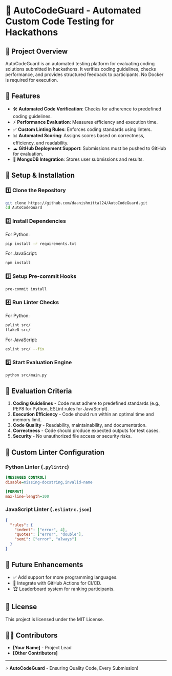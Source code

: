 # 🚀 AutoCodeGuard - Automated Custom Code Testing for Hackathons

## 🎯 Project Overview
AutoCodeGuard is an automated testing platform for evaluating coding solutions submitted in hackathons. It verifies coding guidelines, checks performance, and provides structured feedback to participants. No Docker is required for execution.

## 📌 Features
- 🛠 **Automated Code Verification**: Checks for adherence to predefined coding guidelines.
- ⚡ **Performance Evaluation**: Measures efficiency and execution time.
- ✅ **Custom Linting Rules**: Enforces coding standards using linters.
- 📊 **Automated Scoring**: Assigns scores based on correctness, efficiency, and readability.
- ☁ **GitHub Deployment Support**: Submissions must be pushed to GitHub for evaluation.
- 💾 **MongoDB Integration**: Stores user submissions and results.


## 🔧 Setup & Installation
### 1️⃣ Clone the Repository
```sh
git clone https://github.com/daanishmittal24/AutoCodeGuard.git
cd AutoCodeGuard
```

### 2️⃣ Install Dependencies
For Python:
```sh
pip install -r requirements.txt
```
For JavaScript:
```sh
npm install
```

### 3️⃣ Setup Pre-commit Hooks
```sh
pre-commit install
```

### 4️⃣ Run Linter Checks
For Python:
```sh
pylint src/
flake8 src/
```
For JavaScript:
```sh
eslint src/ --fix
```

### 5️⃣ Start Evaluation Engine
```sh
python src/main.py
```

## 🔬 Evaluation Criteria
1. **Coding Guidelines** - Code must adhere to predefined standards (e.g., PEP8 for Python, ESLint rules for JavaScript).
2. **Execution Efficiency** - Code should run within an optimal time and memory limit.
3. **Code Quality** - Readability, maintainability, and documentation.
4. **Correctness** - Code should produce expected outputs for test cases.
5. **Security** - No unauthorized file access or security risks.

## 📜 Custom Linter Configuration
### Python Linter (`.pylintrc`)
```ini
[MESSAGES CONTROL]
disable=missing-docstring,invalid-name

[FORMAT]
max-line-length=100
```

### JavaScript Linter (`.eslintrc.json`)
```json
{
  "rules": {
    "indent": ["error", 4],
    "quotes": ["error", "double"],
    "semi": ["error", "always"]
  }
}
```

## 🚀 Future Enhancements
- ✅ Add support for more programming languages.
- 🔗 Integrate with GitHub Actions for CI/CD.
- 🏆 Leaderboard system for ranking participants.

## 📄 License
This project is licensed under the MIT License.

## 👨‍💻 Contributors
- **[Your Name]** - Project Lead
- **[Other Contributors]**

---
⚡ **AutoCodeGuard** - Ensuring Quality Code, Every Submission!
